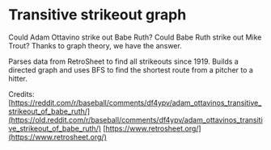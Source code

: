 # Transitive strikeout graph

Could Adam Ottavino strike out Babe Ruth? Could Babe Ruth strike out Mike Trout?
Thanks to graph theory, we have the answer.

Parses data from RetroSheet to find all strikeouts since 1919. Builds a directed
graph and uses BFS to find the shortest route from a pitcher to a hitter.

Credits:
[https://reddit.com/r/baseball/comments/df4ypv/adam_ottavinos_transitive_strikeout_of_babe_ruth/](https://old.reddit.com/r/baseball/comments/df4ypv/adam_ottavinos_transitive_strikeout_of_babe_ruth/)
[https://www.retrosheet.org/](https://www.retrosheet.org/)
